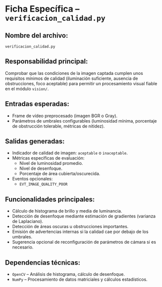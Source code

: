 # Ficha Específica – `verificacion_calidad.py`

## Nombre del archivo:
`verificacion_calidad.py`

## Responsabilidad principal:
Comprobar que las condiciones de la imagen captada cumplen unos requisitos mínimos de calidad (iluminación suficiente, ausencia de obstrucciones, foco aceptable) para permitir un procesamiento visual fiable en el módulo `vision/`.

## Entradas esperadas:
- Frame de vídeo preprocesado (imagen BGR o Gray).
- Parámetros de umbrales configurables (luminosidad mínima, porcentaje de obstrucción tolerable, métricas de nitidez).

## Salidas generadas:
- Indicador de calidad de imagen: `aceptable` o `inaceptable`.
- Métricas específicas de evaluación:
  - Nivel de luminosidad promedio.
  - Nivel de desenfoque.
  - Porcentaje de área cubierta/oscurecida.
- Eventos opcionales:
  - `EVT_IMAGE_QUALITY_POOR`

## Funcionalidades principales:
- Cálculo de histograma de brillo y media de luminancia.
- Detección de desenfoque mediante estimación de gradientes (varianza de Laplaciano).
- Detección de áreas oscuras u obstrucciones importantes.
- Emisión de advertencias internas si la calidad cae por debajo de los umbrales.
- Sugerencia opcional de reconfiguración de parámetros de cámara si es necesario.

## Dependencias técnicas:
- `OpenCV` – Análisis de histograma, cálculo de desenfoque.
- `NumPy` – Procesamiento de datos matriciales y cálculos estadísticos.

